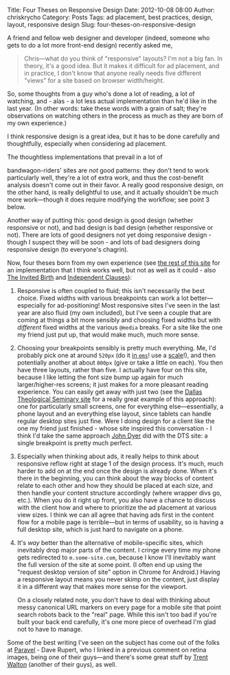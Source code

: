 Title: Four Theses on Responsive Design
Date: 2012-10-08 08:00
Author: chriskrycho
Category: Posts
Tags: ad placement, best practices, design, layout, responsive design
Slug: four-theses-on-responsive-design

A friend and fellow web designer and developer (indeed, someone who gets
to do a lot more front-end design) recently asked me,

> Chris—what do you think of "responsive" layouts? I'm not a big fan. In
> theory, it's a good idea. But it makes it difficult for ad placement,
> and in practice, I don't know that anyone really needs five different
> "views" for a site based on browser width/height.

So, some thoughts from a guy who's done a lot of reading, a lot of
watching, and - alas - a lot less actual implementation than he'd like
in the last year. (In other words: take these words with a grain of
salt; they're observations on watching others in the process as much as
they are born of my own experience.)

I think responsive design is a great idea, but it has to be done
carefully and thoughtfully, especially when considering ad placement.
<!--more-->The thoughtless implementations that prevail in a lot of
bandwagon-riders' sites are *not* good patterns: they don't tend to work
particularly well, they're a lot of extra work, and thus the
cost-benefit analysis doesn't come out in their favor. A really good
responsive design, on the other hand, is really delightful to use, and
it actually shouldn't be much more work—though it does require modifying
the workflow; see point 3 below.

Another way of putting this: good design is good design (whether
responsive or not), and bad design is bad design (whether responsive or
not). There are lots of good designers not yet doing responsive design -
though I suspect they will be soon - and lots of bad designers doing
responsive design (to everyone's chagrin).

Now, four theses born from my own experience (see [the rest of this
site][] for an implementation that I think works well, but not as well
as it could - also [The Invited Birth][] and [Independent Clauses][]):

1.  Responsive is often coupled to fluid; this isn't necessarily the
    best choice. Fixed widths with various breakpoints can work a lot
    better—especially for ad-positioning! Most responsive sites I've
    seen in the last year are also fluid (my own included), but I've
    seen a couple that are coming at things a bit more sensibly and
    choosing fixed widths but with *different* fixed widths at the
    various `@media` breaks. For a site like the one my friend just put
    up, that would make much, much more sense.
2.  Choosing your breakpoints sensibly is pretty much everything. Me,
    I'd probably pick one at around `520px` (do it [in `ems`][]! use a
    [scale][]!), and then potentially another at about `800px` (give or
    take a little on each). You then have three layouts, rather than
    five. I actually have four on this site, because I like letting the
    font size bump up again for much larger/higher-res screens; it just
    makes for a more pleasant reading experience. You can easily get
    away with just two (see the [Dallas Theological Seminary site][] for
    a really great example of this approach): one for particularly small
    screens, one for everything else—essentially, a phone layout and an
    everything else layout, since tablets can handle regular desktop
    sites just fine. Were I doing design for a client like the one my
    friend just finished - whose site inspired this conversation - I
    think I'd take the same approach [John Dyer][] did with the DTS
    site: a single breakpoint is pretty much perfect.
3.  Especially when thinking about ads, it really helps to think about
    responsive reflow right at stage 1 of the design process. It's much,
    much harder to add on at the end once the design is already done.
    When it's there in the beginning, you can think about the way blocks
    of content relate to each other and how they should be placed at
    each size, and then handle your content structure accordingly (where
    wrapper divs go, etc.). When you do it right up front, you also have
    a chance to discuss with the client how and where to prioritize the
    ad placement at various view sizes. I think we can all agree that
    having ads first in the content flow for a mobile page is
    terrible—but in terms of usability, so is having a full desktop
    site, which is just hard to navigate on a phone.
4.  It's *way* better than the alternative of mobile-specific sites,
    which inevitably drop major parts of the content. I cringe every
    time my phone gets redirected to `m.some-site.com`, because I know
    I'll inevitably want the full version of the site at some point. (I
    often end up using the "request desktop version of site" option in
    Chrome for Android.) Having a responsive layout means you never
    skimp on the content, just display it in a different way that makes
    more sense for the viewport.

    On a closely related note, you don't have to deal with thinking
    about messy canonical URL markers on every page for a mobile site
    that point search robots back to the "real" page. While this isn't
    too bad if you're built your back end carefully, it's one more piece
    of overhead I'm glad not to have to manage.

Some of the best writing I've seen on the subject has come out of the
folks at [Paravel][] - Dave Rupert, who I linked in a previous comment
on retina images, being one of their guys—and there's some great stuff
by [Trent Walton][] (another of their guys), as well.

  [the rest of this site]: http://chriskrycho.com
  [The Invited Birth]: http://www.theinvitedbirth.com
  [Independent Clauses]: http://independentclauses.com
  [in `ems`]: http://www.alistapart.com/articles/howtosizetextincss/
  [scale]: http://www.alistapart.com/articles/more-meaningful-typography/
  [Dallas Theological Seminary site]: http://www.dts.edu
  [John Dyer]: http://johndyer.name
  [Paravel]: http://paravelinc.com/
  [Trent Walton]: http://trentwalton.com
